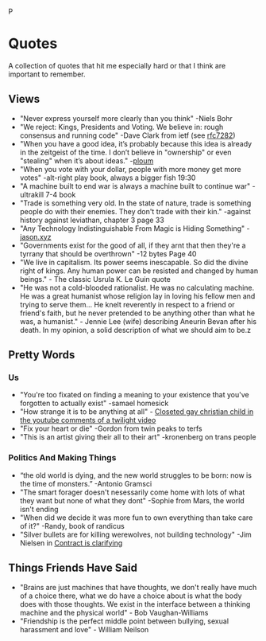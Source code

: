 P
# Quotes
A collection of quotes that hit me especially hard or that I think are important to remember.

## Views
- "Never express yourself more clearly than you think" -Niels Bohr
- "We reject: Kings, Presidents and Voting. 
We believe in: rough consensus and running code" -Dave Clark from ietf (see [rfc7282](https://datatracker.ietf.org/doc/html/rfc7282))
- "When you have a good idea, it’s probably because this idea is already in the zeitgeist of the time. I don’t believe in "ownership" or even "stealing" when it’s about ideas." -[ploum](https://ploum.net/2024-10-20-20years-linux-desktop-part1.html)
- "When you vote with your dollar, people with more money get more votes" -alt-right play book, always a bigger fish 19:30
- "A machine built to end war is always a machine built to continue war" -ultrakill 7-4 book
- "Trade is something very old. In the state of nature, trade is something people do with their enemies. They don't trade with their kin." -against history against leviathan, chapter 3 page 33
- "Any Technology Indistinguishable From Magic is Hiding Something" -[jason.xyz](jason.xya)
- "Governments exist for the good of all, if they arnt that then they're a tyrrany that should be overthrown" -12 bytes Page 40
- "We live in capitalism. Its power seems inescapable. So did the divine right of kings. Any human power can be resisted and changed by human beings." - The classic Usrula K. Le Guin quote
- "He was not a cold-blooded rationalist. He was no calculating machine. He was a great humanist whose religion lay in loving his fellow men and trying to serve them... He knelt reverently in respect to a friend or friend's faith, but he never pretended to be anything other than what he was, a humanist." - Jennie Lee (wife) describing Aneurin Bevan after his death. In my opinion, a solid description of what we should aim to be.z



## Pretty Words
### Us
- "You're too fixated on finding a meaning to your existence that you've forgotten to actually exist" -samael homesick
- "How strange it is to be anything at all" - [Closeted gay christian child in the youtube comments of a twilight video](howStrangeItIs.jpg)
- "Fix your heart or die" -Gordon from twin peaks to terfs
- "This is an artist giving their all to their art" -kronenberg on trans people

### Politics And Making Things
- “the old world is dying, and the new world struggles to be born: now is the time of monsters.” -Antonio Gramsci
- "The smart forager doesn't nesessarily come home with lots of what they want but none of what they dont" -Sophie from Mars, the world isn't ending
- "When did we decide it was more fun to own everything than take care of it?" -Randy, book of randicus
- "Silver bullets are for killing werewolves, not building technology" -Jim Nielsen in [Contract is clarifying](https://blog.jim-nielsen.com/2024/contrast-is-clarifying/)


## Things Friends Have Said
- "Brains are just machines that have thoughts, we don't really have much of a choice there, what we do have a choice about is what the body does with those thoughts. We exist in the interface between a thinking machine and the physical world" - Bob Vaughan-Williams
- "Friendship is the perfect middle point between bullying, sexual harassment and love" - William Neilson